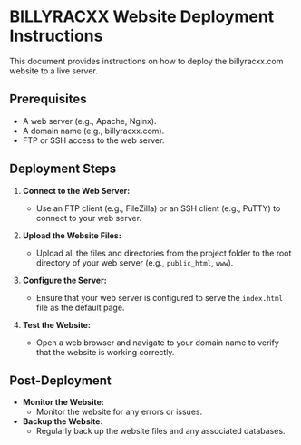# BILLYRACXX Website Deployment Instructions

This document provides instructions on how to deploy the billyracxx.com website to a live server.

## Prerequisites

*   A web server (e.g., Apache, Nginx).
*   A domain name (e.g., billyracxx.com).
*   FTP or SSH access to the web server.

## Deployment Steps

1.  **Connect to the Web Server:**
    *   Use an FTP client (e.g., FileZilla) or an SSH client (e.g., PuTTY) to connect to your web server.

2.  **Upload the Website Files:**
    *   Upload all the files and directories from the project folder to the root directory of your web server (e.g., `public_html`, `www`).

3.  **Configure the Server:**
    *   Ensure that your web server is configured to serve the `index.html` file as the default page.

4.  **Test the Website:**
    *   Open a web browser and navigate to your domain name to verify that the website is working correctly.

## Post-Deployment

*   **Monitor the Website:**
    *   Monitor the website for any errors or issues.
*   **Backup the Website:**
    *   Regularly back up the website files and any associated databases.